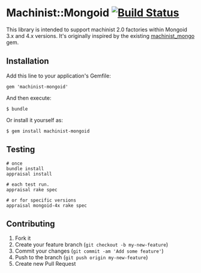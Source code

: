 # Machinist::Mongoid [![Build Status](https://travis-ci.org/blakechambers/machinist-mongoid.svg)](https://travis-ci.org/blakechambers/machinist-mongoid)

This library is intended to support machinist 2.0 factories within Mongoid 3.x
and 4.x versions.  It's originally inspired by the existing [machinist_mongo][mm] gem.

## Installation

Add this line to your application's Gemfile:

    gem 'machinist-mongoid'

And then execute:

    $ bundle

Or install it yourself as:

    $ gem install machinist-mongoid

## Testing

    # once
    bundle install
    appraisal install

    # each test run.
    appraisal rake spec

    # or for specific versions
    appraisal mongoid-4x rake spec


## Contributing

1. Fork it
2. Create your feature branch (`git checkout -b my-new-feature`)
3. Commit your changes (`git commit -am 'Add some feature'`)
4. Push to the branch (`git push origin my-new-feature`)
5. Create new Pull Request


[mm]: https://github.com/nmerouze/machinist_mongo